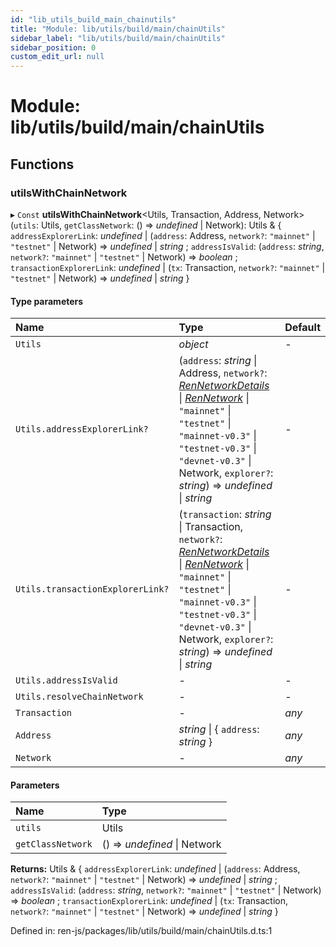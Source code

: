 ```yaml
---
id: "lib_utils_build_main_chainutils"
title: "Module: lib/utils/build/main/chainUtils"
sidebar_label: "lib/utils/build/main/chainUtils"
sidebar_position: 0
custom_edit_url: null
---
```


# Module: lib/utils/build/main/chainUtils

## Functions

### utilsWithChainNetwork

▸ `Const` **utilsWithChainNetwork**<Utils, Transaction, Address, Network\>(`utils`: Utils, `getClassNetwork`: () => *undefined* \| Network): Utils & { `addressExplorerLink`: *undefined* \| (`address`: Address, `network?`: ``"mainnet"`` \| ``"testnet"`` \| Network) => *undefined* \| *string* ; `addressIsValid`: (`address`: *string*, `network?`: ``"mainnet"`` \| ``"testnet"`` \| Network) => *boolean* ; `transactionExplorerLink`: *undefined* \| (`tx`: Transaction, `network?`: ``"mainnet"`` \| ``"testnet"`` \| Network) => *undefined* \| *string*  }

#### Type parameters

| Name | Type | Default |
| :------ | :------ | :------ |
| `Utils` | *object* | - |
| `Utils.addressExplorerLink?` | (`address`: *string* \| Address, `network?`: [*RenNetworkDetails*](../interfaces/lib_interfaces_build_main_networks.rennetworkdetails.md) \| [*RenNetwork*](../enums/lib_interfaces_build_main_networks.rennetwork.md) \| ``"mainnet"`` \| ``"testnet"`` \| ``"mainnet-v0.3"`` \| ``"testnet-v0.3"`` \| ``"devnet-v0.3"`` \| Network, `explorer?`: *string*) => *undefined* \| *string* | - |
| `Utils.transactionExplorerLink?` | (`transaction`: *string* \| Transaction, `network?`: [*RenNetworkDetails*](../interfaces/lib_interfaces_build_main_networks.rennetworkdetails.md) \| [*RenNetwork*](../enums/lib_interfaces_build_main_networks.rennetwork.md) \| ``"mainnet"`` \| ``"testnet"`` \| ``"mainnet-v0.3"`` \| ``"testnet-v0.3"`` \| ``"devnet-v0.3"`` \| Network, `explorer?`: *string*) => *undefined* \| *string* | - |
| `Utils.addressIsValid` | - | - |
| `Utils.resolveChainNetwork` | - | - |
| `Transaction` | - | *any* |
| `Address` | *string* \| { `address`: *string*  } | *any* |
| `Network` | - | *any* |

#### Parameters

| Name | Type |
| :------ | :------ |
| `utils` | Utils |
| `getClassNetwork` | () => *undefined* \| Network |

**Returns:** Utils & { `addressExplorerLink`: *undefined* \| (`address`: Address, `network?`: ``"mainnet"`` \| ``"testnet"`` \| Network) => *undefined* \| *string* ; `addressIsValid`: (`address`: *string*, `network?`: ``"mainnet"`` \| ``"testnet"`` \| Network) => *boolean* ; `transactionExplorerLink`: *undefined* \| (`tx`: Transaction, `network?`: ``"mainnet"`` \| ``"testnet"`` \| Network) => *undefined* \| *string*  }

Defined in: ren-js/packages/lib/utils/build/main/chainUtils.d.ts:1
